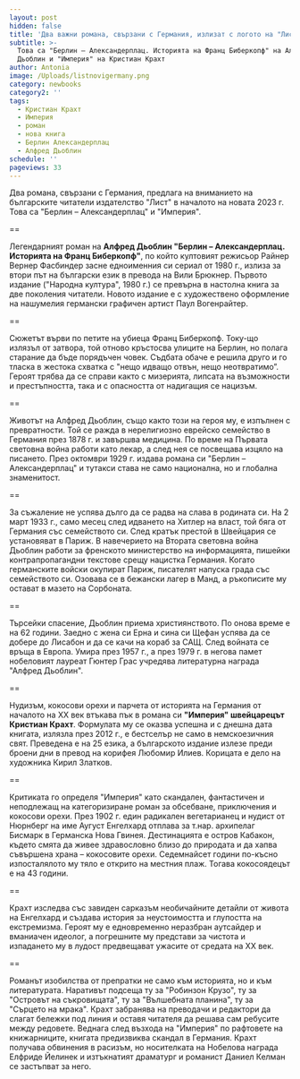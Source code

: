 ```yaml
---
layout: post
hidden: false
title: 'Два важни романа, свързани с Германия, излизат с логото на "Лист"'
subtitle: >-
  Това са "Берлин – Александерплац. Историята на Франц Биберкопф" на Алфред
  Дьоблин и "Империя" на Кристиан Крахт
author: Antonia
image: /Uploads/listnovigermany.png
category: newbooks
category2: ''
tags:
  - Кристиан Крахт
  - Империя
  - роман
  - нова книга
  - Берлин Александерплац
  - Алфред Дьоблин
schedule: ''
pageviews: 33
---
```

Два романа, свързани с Германия, предлага на вниманието на българските читатели издателство "Лист" в началото на новата 2023 г. Това са "Берлин – Александерплац" и "Империя".

\==

Легендарният роман на **Алфред Дьоблин "Берлин – Александерплац. Историята на Франц Биберкопф"**, по който култовият режисьор Райнер Вернер Фасбиндер засне едноименния си сериал от 1980 г., излиза за втори път на български език в превода на Вили Брюкнер. Първото издание ("Народна култура", 1980 г.) се превърна в настолна книга за две поколения читатели. Новото издание е с художествено оформление на нашумелия германски графичен артист Паул Вогенрайтер. 

\==

Сюжетът върви по петите на убиеца Франц Биберкопф. Току-що излязъл от затвора, той отново кръстосва улиците на Берлин, но полага старание да бъде порядъчен човек. Съдбата обаче е решила друго и го тласка в жестока схватка с "нещо идващо отвън, нещо неотвратимо”. Героят трябва да се справи както с мизерията, липсата на възможности и престъпността, така и с опасността от надигащия се нацизъм. 

\==

Животът на Алфред Дьоблин, също както този на героя му, е изпълнен с превратности. Той се ражда в нерелигиозно еврейско семейство в Германия през 1878 г. и завършва медицина. По време на Първата световна война работи като лекар, а след нея се посвещава изцяло на писането. През октомври 1929 г. издава романа си "Берлин – Александерплац" и тутакси става не само национална, но и глобална знаменитост. 

\==

За съжаление не успява дълго да се радва на слава в родината си. На 2 март 1933 г., само  месец след идването на Хитлер на власт, той бяга от Германия със семейството си. След кратък престой в Швейцария се установяват в Париж. В навечерието на Втората световна война Дьоблин работи за френското министерство на информацията, пишейки контрапропагандни текстове срещу нацистка Германия. Когато германските войски окупират Париж, писателят напуска града със семейството си. Озовава се в бежански лагер в Манд, а ръкописите му остават в мазето на Сорбоната. 

\==

Търсейки спасение, Дьоблин приема християнството. По онова време е на 62 години. Заедно с жена си Ерна и сина си Щефан успява да се добере до Лисабон и да се качи на кораб за САЩ. След войната се връща в Европа. Умира през 1957 г., а през 1979 г. в негова памет нобеловият лауреат Гюнтер Грас учредява литературна награда "Алфред Дьоблин". 

\==

Нудизъм, кокосови орехи и парчета от историята на Германия от началото на ХХ век втъкава пък в романа си **"Империя" швейцарецът Кристиан Крахт**. Формулата му се оказва успешна и с днешна дата книгата, излязла през 2012 г., е бестселър не само в немскоезичния свят. Преведена е на 25 езика, а българското издание излезе преди броени дни в превод на корифея Любомир Илиев. Корицата е дело на художника Кирил Златков.

\==

Критиката го определя "Империя" като скандален, фантастичен и неподлежащ на категоризиране роман за обсебване, приключения и кокосови орехи. През 1902 г. един радикален вегетарианец и нудист от Нюрнберг на име Аугуст Енгелхард отплава за т.нар. архипелаг Бисмарк в Германска Нова Гвинея. Дестинацията е остров Кабакон, където смята да живее здравословно близо до природата и да хапва съвършена храна – кокосовите орехи. Седемнайсет години по-късно изпосталялото му тяло е открито на местния плаж. Тогава кокосоядецът е на 43 години. 

\==

Крахт изследва със завиден сарказъм необичайните детайли от живота на Енгелхард и създава история за неустоимостта и глупостта на екстремизма. Героят му е едновременно неразбран аутсайдер и вманиачен идеолог, а погрешните му представи за чистота и изпадането му в лудост предвещават ужасите от средата на ХХ век. 

\==

Романът изобилства от препратки не само към историята, но и към литературата. Наративът подсеща ту за "Робинзон Крузо", ту за "Островът на съкровищата", ту за "Вълшебната планина", ту за "Сърцето на мрака". Крахт забранява на преводачи и редактори да слагат бележки под линия и оставя читателя да решава сам ребусите между редовете. Веднага след  възхода на "Империя" по рафтовете на книжарниците, книгата предизвиква скандал в Германия. Крахт получава обвинения в расизъм, но носителката на Нобелова награда Елфриде Йелинек и изтъкнатият драматург и романист Даниел Келман се застъпват за него.